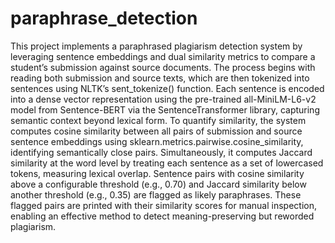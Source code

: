 # paraphrase_detection
This project implements a paraphrased plagiarism detection system by leveraging sentence embeddings and dual similarity metrics to compare a student’s submission against source documents. The process begins with reading both submission and source texts, which are then tokenized into sentences using NLTK’s sent_tokenize() function. Each sentence is encoded into a dense vector representation using the pre-trained all-MiniLM-L6-v2 model from Sentence-BERT via the SentenceTransformer library, capturing semantic context beyond lexical form. To quantify similarity, the system computes cosine similarity between all pairs of submission and source sentence embeddings using sklearn.metrics.pairwise.cosine_similarity, identifying semantically close pairs. Simultaneously, it computes Jaccard similarity at the word level by treating each sentence as a set of lowercased tokens, measuring lexical overlap. Sentence pairs with cosine similarity above a configurable threshold (e.g., 0.70) and Jaccard similarity below another threshold (e.g., 0.35) are flagged as likely paraphrases. These flagged pairs are printed with their similarity scores for manual inspection, enabling an effective method to detect meaning-preserving but reworded plagiarism.
